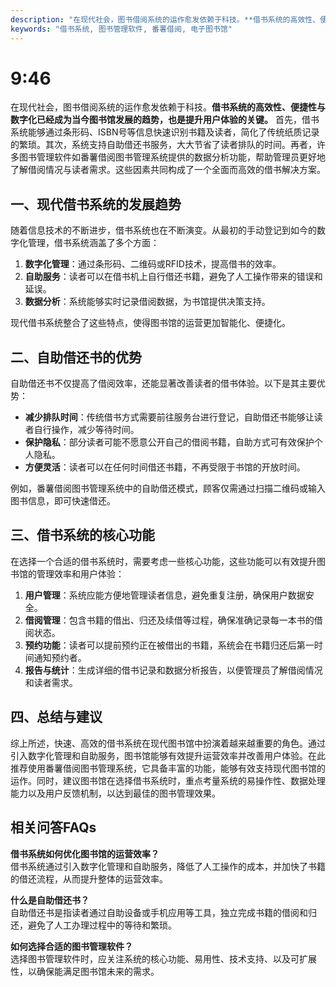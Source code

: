 ```yaml
---
description: "在现代社会，图书借阅系统的运作愈发依赖于科技。**借书系统的高效性、便捷性与数字化已经成为当今图书馆发展的趋势，也是提升用户体验的关键。** 首先，借书系统能够通过条形码、ISBN号等信息快速识别书籍及读者，简化了传统纸质记录的繁琐。其次，系统支持自助借还书服务，大大节省了读者排队的时间。再者，许多图书管理软件如番薯借阅图书管理系统提供的数据分析功能，帮助管理员更好地了解借阅情况与读者需求。这些因素共同构成了一个全面而高效的借书解决方案。"
keywords: "借书系统, 图书管理软件, 番薯借阅, 电子图书馆"
---
```

# 9:46

在现代社会，图书借阅系统的运作愈发依赖于科技。**借书系统的高效性、便捷性与数字化已经成为当今图书馆发展的趋势，也是提升用户体验的关键。** 首先，借书系统能够通过条形码、ISBN号等信息快速识别书籍及读者，简化了传统纸质记录的繁琐。其次，系统支持自助借还书服务，大大节省了读者排队的时间。再者，许多图书管理软件如番薯借阅图书管理系统提供的数据分析功能，帮助管理员更好地了解借阅情况与读者需求。这些因素共同构成了一个全面而高效的借书解决方案。

## **一、现代借书系统的发展趋势**

随着信息技术的不断进步，借书系统也在不断演变。从最初的手动登记到如今的数字化管理，借书系统涵盖了多个方面：

1. **数字化管理**：通过条形码、二维码或RFID技术，提高借书的效率。
2. **自助服务**：读者可以在借书机上自行借还书籍，避免了人工操作带来的错误和延误。
3. **数据分析**：系统能够实时记录借阅数据，为书馆提供决策支持。

现代借书系统整合了这些特点，使得图书馆的运营更加智能化、便捷化。

## **二、自助借还书的优势**

自助借还书不仅提高了借阅效率，还能显著改善读者的借书体验。以下是其主要优势：

- **减少排队时间**：传统借书方式需要前往服务台进行登记，自助借还书能够让读者自行操作，减少等待时间。
- **保护隐私**：部分读者可能不愿意公开自己的借阅书籍，自助方式可有效保护个人隐私。
- **方便灵活**：读者可以在任何时间借还书籍，不再受限于书馆的开放时间。

例如，番薯借阅图书管理系统中的自助借还模式，顾客仅需通过扫描二维码或输入图书信息，即可快速借还。

## **三、借书系统的核心功能**

在选择一个合适的借书系统时，需要考虑一些核心功能，这些功能可以有效提升图书馆的管理效率和用户体验：

1. **用户管理**：系统应能方便地管理读者信息，避免重复注册，确保用户数据安全。
2. **借阅管理**：包含书籍的借出、归还及续借等过程，确保准确记录每一本书的借阅状态。
3. **预约功能**：读者可以提前预约正在被借出的书籍，系统会在书籍归还后第一时间通知预约者。
4. **报告与统计**：生成详细的借书记录和数据分析报告，以便管理员了解借阅情况和读者需求。

## **四、总结与建议**

综上所述，快速、高效的借书系统在现代图书馆中扮演着越来越重要的角色。通过引入数字化管理和自助服务，图书馆能够有效提升运营效率并改善用户体验。在此推荐使用番薯借阅图书管理系统，它具备丰富的功能，能够有效支持现代图书馆的运作。同时，建议图书馆在选择借书系统时，重点考量系统的易操作性、数据处理能力以及用户反馈机制，以达到最佳的图书管理效果。

## 相关问答FAQs

**借书系统如何优化图书馆的运营效率？**  
借书系统通过引入数字化管理和自助服务，降低了人工操作的成本，并加快了书籍的借还流程，从而提升整体的运营效率。

**什么是自助借还书？**  
自助借还书是指读者通过自助设备或手机应用等工具，独立完成书籍的借阅和归还，避免了人工办理过程中的等待和繁琐。

**如何选择合适的图书管理软件？**  
选择图书管理软件时，应关注系统的核心功能、易用性、技术支持、以及可扩展性，以确保能满足图书馆未来的需求。
